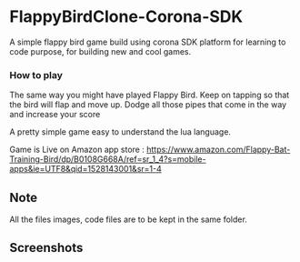 # FlappyBirdClone-Corona-SDK

A simple flappy bird game build using corona SDK platform for learning to code purpose, for building new and cool games.

### How to play
The same way you might have played Flappy Bird.
Keep on tapping so that the bird will flap and move up.
Dodge all those pipes that come in the way and increase your score

A pretty simple game easy to understand the lua language.

Game is Live on Amazon app store : https://www.amazon.com/Flappy-Bat-Training-Bird/dp/B0108G668A/ref=sr_1_4?s=mobile-apps&ie=UTF8&qid=1528143001&sr=1-4

## Note 
All the files images, code files are to be kept in the same folder.

## Screenshots
